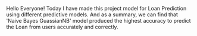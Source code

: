 Hello Everyone!
Today I have made this project model for Loan Prediction using different predictive models.
And as a summary, we can find that 'Naive Bayes GuassianNB' model produced the highest accuracy to predict the Loan from users accurately and correctly.
